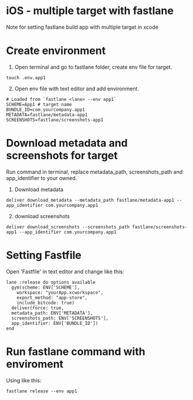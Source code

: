# iOS - multiple target with fastlane
Note for setting fastlane build app with multiple target in xcode

# Create environment
1.  Open terminal and go to fastlane folder, create env file for target.
```
touch .env.app1
```
2.  Open env file with text editor and add environment.
```
# Loaded from `fastlane <lane> --env app1`
SCHEME=App1 # target name
BUNDLE_ID=com.yourcompany.app1
METADATA=fastlane/metadata-app1
SCREENSHOTS=fastlane/screenshots-app1
```

# Download metadata and screenshots for target
Run command in terminal, replace metadata_path, screenshots_path and app_identifier to your owned.
1.  Download metadata
```
deliver download_metadata --metadata_path fastlane/metadata-app1 --app_identifier com.yourcompany.app1
```
2.  download screenshots
```
deliver download_screenshots --screenshots_path fastlane/screenshots-app1 --app_identifier com.yourcompany.app1
```

# Setting Fastfile
Open 'Fastfile' in text editor and change like this:
```
lane :release do options available
  gym(scheme: ENV['SCHEME'],
    workspace: "yourApp.xcworkspace",
    export_method: "app-store",
    include_bitcode: true)
  deliver(force: true,
  metadata_path: ENV['METADATA'],
  screenshots_path: ENV['SCREENSHOTS'],
  app_identifier: ENV['BUNDLE_ID'])
end
```

# Run fastlane command with enviroment
Using like this:
```
fastlane release --env app1
```
